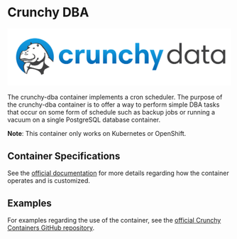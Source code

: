 # Crunchy DBA

![](https://raw.githubusercontent.com/CrunchyData/crunchy-containers/master/images/crunchy_logo.png)

The crunchy-dba container implements a cron scheduler. The purpose of the crunchy-dba container is to offer a way to perform simple DBA tasks that occur on some form of schedule such as backup jobs or running a vacuum on a single PostgreSQL database container.

**Note**: This container only works on Kubernetes or OpenShift.

## Container Specifications

See the [official documentation](https://access.crunchydata.com/documentation/crunchy-containers/2.3.0/container-specifications/crunchy-dba/) for more details regarding how the container operates and is customized.

## Examples

For examples regarding the use of the container, see the [official Crunchy Containers GitHub repository](https://github.com/CrunchyData/crunchy-containers/tree/master/examples/docker).
